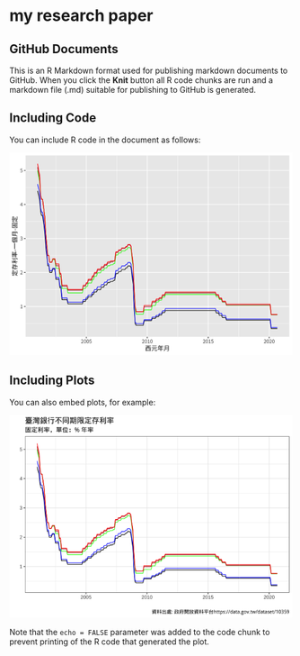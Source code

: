 my research paper
================

## GitHub Documents

This is an R Markdown format used for publishing markdown documents to
GitHub. When you click the **Knit** button all R code chunks are run and
a markdown file (.md) suitable for publishing to GitHub is generated.

## Including Code

You can include R code in the document as follows:

![](myResearchPaper_files/figure-gfm/unnamed-chunk-1-1.png)<!-- -->

## Including Plots

You can also embed plots, for example:

![](myResearchPaper_files/figure-gfm/pressure-1.png)<!-- -->

Note that the `echo = FALSE` parameter was added to the code chunk to
prevent printing of the R code that generated the plot.
